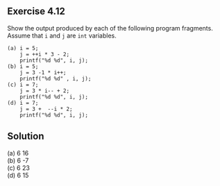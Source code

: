 ## Exercise 4.12

Show the output produced by each of the following program fragments. Assume that `i` and `j` are `int` variables.

```
(a) i = 5;
    j = ++i * 3 - 2;
    printf("%d %d", i, j);
(b) i = 5;
    j = 3 -1 * i++;
    printf("%d %d" , i, j);
(c) i = 7;
    j = 3 * i-- + 2;
    printf("%d %d", i, j);
(d) i = 7;
    j = 3 +  --i * 2;
    printf("%d %d", i, j);
```

## Solution

(a) 6 16  
(b) 6 -7  
(c) 6 23  
(d) 6 15  


